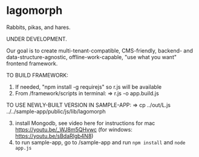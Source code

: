 # lagomorph
Rabbits, pikas, and hares.

UNDER DEVELOPMENT.

Our goal is to create  multi-tenant-compatible, CMS-friendly, backend- and data-structure-agnostic, offline-work-capable, "use what you want" frontend framework.

TO BUILD FRAMEWORK:
1) If needed, "npm install -g requirejs" so r.js will be available
2) From /framework/scripts in terminal:
=> r.js -o app.build.js

TO USE NEWLY-BUILT VERSION IN SAMPLE-APP:
=> cp ../out/L.js ../../sample-app/public/js/lib/lagomorph

3) install Mongodb, see video here for instructions for mac https://youtu.be/_WJ8m5QHvwc (for windows: https://youtu.be/sBdaRlgb4N8)
4) to run sample-app, go to /sample-app and run `npm install` and `node app.js`
